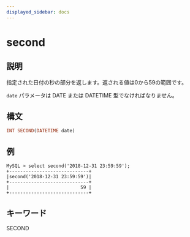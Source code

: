```yaml
---
displayed_sidebar: docs
---
```


# second

## 説明

指定された日付の秒の部分を返します。返される値は0から59の範囲です。

`date` パラメータは DATE または DATETIME 型でなければなりません。

## 構文

```Haskell
INT SECOND(DATETIME date)
```

## 例

```Plain Text
MySQL > select second('2018-12-31 23:59:59');
+-----------------------------+
|second('2018-12-31 23:59:59')|
+-----------------------------+
|                          59 |
+-----------------------------+
```

## キーワード

SECOND